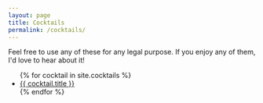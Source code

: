 ```yaml
---
layout: page
title: Cocktails
permalink: /cocktails/
---
```

Feel free to use any of these for any legal purpose. If you enjoy any of them,
I'd love to hear about it!

<ul>
{% for cocktail in site.cocktails %}
      <li>
        <a href="{{ cocktail.url }}">{{ cocktail.title }}</a>
      </li>
{% endfor %}
</ul>
